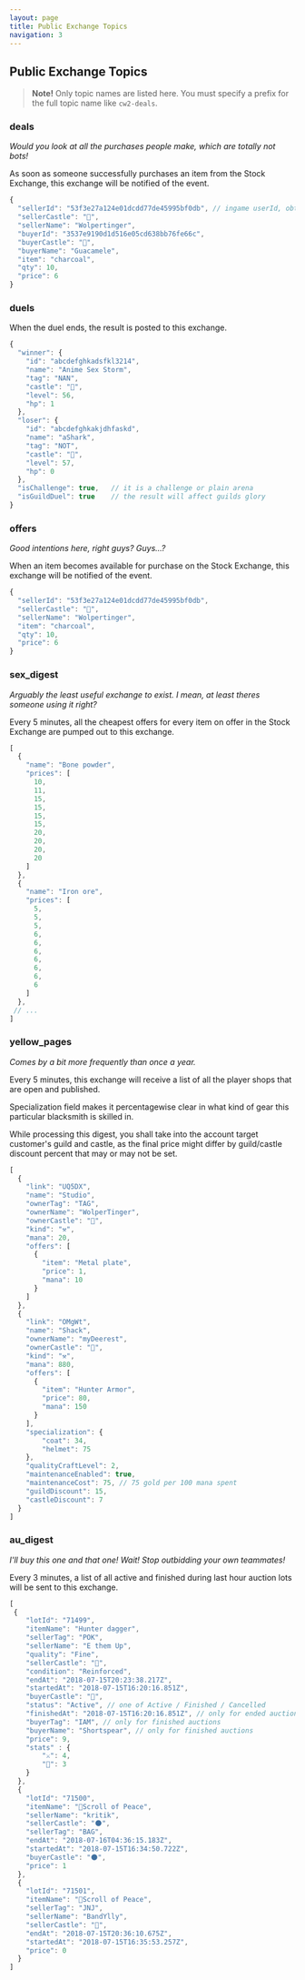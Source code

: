 ```yaml
---
layout: page
title: Public Exchange Topics
navigation: 3
---
```


## Public Exchange Topics

> **Note!** Only topic names are listed here. You must specify a prefix for the full topic name like `cw2-deals`.

### deals

_Would you look at all the purchases people make, which are totally not bots!_

As soon as someone successfully purchases an item from the Stock Exchange, this exchange will be notified of the event.

```javascript
{
  "sellerId": "53f3e27a124e01dcdd77de45995bf0db", // ingame userId, obtained with token
  "sellerCastle": "🦌",
  "sellerName": "Wolpertinger",
  "buyerId": "3537e9190d1d516e05cd638bb76fe66c",
  "buyerCastle": "🦌",
  "buyerName": "Guacamele",
  "item": "charcoal",
  "qty": 10,
  "price": 6
}
```

### duels

When the duel ends, the result is posted to this exchange.

```javascript
{
  "winner": {
    "id": "abcdefghkadsfkl3214",
    "name": "Anime Sex Storm",
    "tag": "NAN",
    "castle": "🐉",
    "level": 56,
    "hp": 1
  },
  "loser": {
    "id": "abcdefghkakjdhfaskd",
    "name": "aShark",
    "tag": "NOT",
    "castle": "🦌",
    "level": 57,
    "hp": 0
  },
  "isChallenge": true,   // it is a challenge or plain arena
  "isGuildDuel": true    // the result will affect guilds glory
}
```

### offers

_Good intentions here, right guys? Guys...?_

When an item becomes available for purchase on the Stock Exchange, this exchange will be notified of the event.

```javascript
{
  "sellerId": "53f3e27a124e01dcdd77de45995bf0db",
  "sellerCastle": "🦌",
  "sellerName": "Wolpertinger",
  "item": "charcoal",
  "qty": 10,
  "price": 6
}
```

### sex_digest

_Arguably the least useful exchange to exist. I mean, at least theres someone using it right?_

Every 5 minutes, all the cheapest offers for every item on offer in the Stock Exchange are pumped out to this exchange.

```javascript
[
  {
    "name": "Bone powder",
    "prices": [
      10,
      11,
      15,
      15,
      15,
      15,
      20,
      20,
      20,
      20
    ]
  },
  {
    "name": "Iron ore",
    "prices": [
      5,
      5,
      5,
      6,
      6,
      6,
      6,
      6,
      6,
      6
    ]
  },
 // ...
]
```

### yellow_pages

_Comes by a bit more frequently than once a year._

Every 5 minutes, this exchange will receive a list of all the player shops that are open and published.

Specialization field makes it percentagewise clear in what kind of gear this particular blacksmith is skilled in.

While processing this digest, you shall take into the account target customer's guild and castle, as the final price might differ by guild/castle discount percent that may or may not be set.

```javascript
[
  {
    "link": "UQ5DX",
    "name": "Studio",
    "ownerTag": "TAG",
    "ownerName": "WolperTinger",
    "ownerCastle": "🦌",
    "kind": "⚒",
    "mana": 20,
    "offers": [
      {
        "item": "Metal plate",
        "price": 1,
        "mana": 10
      }
    ]
  },
  {
    "link": "OMgWt",
    "name": "Shack",
    "ownerName": "myDeerest",
    "ownerCastle": "🦌",
    "kind": "⚒",
    "mana": 880,
    "offers": [
      {
        "item": "Hunter Armor",
        "price": 80,
        "mana": 150
      }
    ],
    "specialization": {
        "coat": 34,
        "helmet": 75
    },
    "qualityCraftLevel": 2,
    "maintenanceEnabled": true,
    "maintenanceCost": 75, // 75 gold per 100 mana spent
    "guildDiscount": 15,
    "castleDiscount": 7
  }
]
```

### au_digest

_I'll buy this one and that one! Wait! Stop outbidding your own teammates!_

Every 3 minutes, a list of all active and finished during last hour auction lots will be sent to this exchange.

```javascript
[
 {
    "lotId": "71499",
    "itemName": "Hunter dagger",
    "sellerTag": "POK",
    "sellerName": "E them Up",
    "quality": "Fine",
    "sellerCastle": "🦌",
    "condition": "Reinforced", 
    "endAt": "2018-07-15T20:23:38.217Z",
    "startedAt": "2018-07-15T16:20:16.851Z",
    "buyerCastle": "🦌",
    "status": "Active", // one of Active / Finished / Cancelled
    "finishedAt": "2018-07-15T16:20:16.851Z", // only for ended auctions
    "buyerTag": "IAM", // only for finished auctions
    "buyerName": "Shortspear", // only for finished auctions
    "price": 9,
    "stats" : {
        "⚔": 4,
        "🎒": 3
    }
  },
  {
    "lotId": "71500",
    "itemName": "📗Scroll of Peace",
    "sellerName": "kritik",
    "sellerCastle": "🌑",
    "sellerTag": "BAG",
    "endAt": "2018-07-16T04:36:15.183Z",
    "startedAt": "2018-07-15T16:34:50.722Z",
    "buyerCastle": "🌑",
    "price": 1
  },
  {
    "lotId": "71501",
    "itemName": "📘Scroll of Peace",
    "sellerTag": "JNJ",
    "sellerName": "BandYlly",
    "sellerCastle": "🦌",
    "endAt": "2018-07-15T20:36:10.675Z",
    "startedAt": "2018-07-15T16:35:53.257Z",
    "price": 0
  }
]
```
